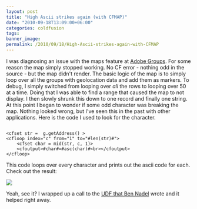 ```yaml
---
layout: post
title: "High Ascii strikes again (with CFMAP)"
date: "2010-09-18T13:09:00+06:00"
categories: coldfusion 
tags: 
banner_image: 
permalink: /2010/09/18/High-Ascii-strikes-again-with-CFMAP
---
```


I was diagnosing an issue with the maps feature at <a href="http://groups.adobe.com">Adobe Groups</a>. For some reason the map simply stopped working. No CF error - nothing odd in the source - but the map didn't render. The basic logic of the map is to simply loop over all the groups with geolocation data and add them as markers. To debug, I simply switched from looping over <i>all</i> the rows to looping over 50 at a time. Doing that I was able to find a range that caused the map to not display. I then slowly shrunk this down to one record and finally one string. At this point I began to wonder if some odd character was breaking the map. Nothing looked wrong, but I've seen this in the past with other applications. Here is the code I used to look for the character.

<p/>

<code>
&lt;cfset str =  g.getAddress() &gt;
&lt;cfloop index="c" from="1" to="#len(str)#"&gt;
	&lt;cfset char = mid(str, c, 1)&gt;
	&lt;cfoutput&gt;#char#=#asc(char)#&lt;br&gt;&lt;/cfoutput&gt;
&lt;/cfloop&gt;
</code>

<p/>

This code loops over every character and prints out the ascii code for each. Check out the result:

<p/>

<img src="https://static.raymondcamden.com/images/Screen shot 2010-09-18 at 11.54.39 AM.png" />

<p/>

Yeah, see it? I wrapped up a call to the <a href="http://www.bennadel.com/blog/1155-Cleaning-High-Ascii-Values-For-Web-Safeness-In-ColdFusion.htm">UDF that Ben Nadel</a> wrote and it helped right away.